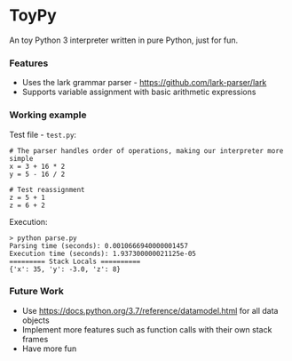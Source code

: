 # ToyPy

An toy Python 3 interpreter written in pure Python, just for fun.

### Features
- Uses the lark grammar parser - https://github.com/lark-parser/lark
- Supports variable assignment with basic arithmetic expressions

### Working example
Test file - `test.py`:
```python3
# The parser handles order of operations, making our interpreter more simple
x = 3 + 16 * 2
y = 5 - 16 / 2

# Test reassignment
z = 5 + 1
z = 6 + 2
```

Execution:
```
> python parse.py
Parsing time (seconds): 0.0010666940000001457
Execution time (seconds): 1.937300000021125e-05
========= Stack Locals ==========
{'x': 35, 'y': -3.0, 'z': 8}
```

### Future Work
- Use https://docs.python.org/3.7/reference/datamodel.html for all data objects
- Implement more features such as function calls with their own stack frames
- Have more fun
